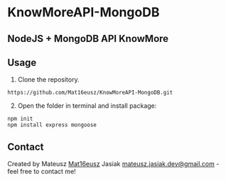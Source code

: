 # KnowMoreAPI-MongoDB
## NodeJS + MongoDB API KnowMore


## Usage
1. Clone the repository.
```
https://github.com/Mat16eusz/KnowMoreAPI-MongoDB.git
```
2. Open the folder in terminal and install package:
```
npm init
npm install express mongoose
```


## Contact
Created by Mateusz [Mat16eusz](https://github.com/Mat16eusz/) Jasiak mateusz.jasiak.dev@gmail.com - feel free to contact me!
